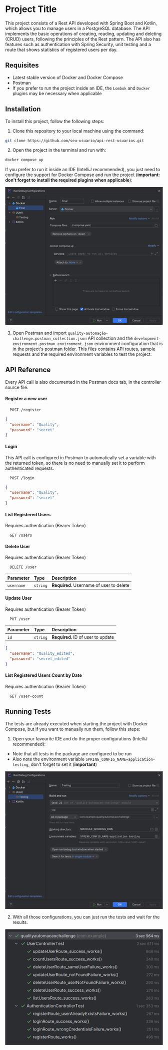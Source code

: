 
# Project Title

This project consists of a Rest API developed with Spring Boot and Kotlin, which allows you to manage users in a PostgreSQL database. The API implements the basic operations of creating, reading, updating and deleting (CRUD) users, following the principles of the Rest pattern. The API also has features such as authentication with Spring Security, unit testing and a route that shows statistics of registered users per day.

## Requisites

* Latest stable version of Docker and Docker Compose
* Postman
* If you prefer to run the project inside an IDE, the `Lombok` and `Docker` plugins may be necessary when applicable

## Installation

To install this project, follow the following steps:

1. Clone this repository to your local machine using the command:
```sh
git clone https://github.com/seu-usuario/api-rest-usuarios.git
```

2. Open the project in the terminal and run with:
```sh
docker compose up
```

If you prefer to run it inside an IDE (IntelliJ recommended), you just need to configure the support for Docker Compose and run the project (**important: don't forget to install the required plugins when applicable**):

![compose-config](./assets/compose-config.png)

3. Open Postman and import `quality-automação-challenge.postman_collection.json` API collection and the `development-environment.postman_environment.json` environment configuration that is in the project's postman folder. This files contains API routes, sample requests and the required environment variables to test the project.

## API Reference

Every API call is also documented in the Postman docs tab, in the controller source file.

#### Register a new user

```http
  POST /register
```

```json
{
  "username": "Quality",
  "password": "secret"
}
```

#### Login

This API call is configured in Postman to automatically set a variable with the returned token, so there is no need to manually set it to perform authenticated requests.

```http
  POST /login
```

```json
{
  "username": "Quality",
  "password": "secret"
}
```

#### List Registered Users

Requires authentication (Bearer Token)

```http
  GET /users
```

#### Delete User

Requires authentication (Bearer Token)

```http
  DELETE /user
```
| Parameter | Type     | Description                              |
| :-------- | :------- | :--------------------------------------- |
| `username`| `string` | **Required**. Username of user to delete |

#### Update User

Requires authentication (Bearer Token)

```http
  PUT /user
```
| Parameter | Type     | Description                              |
| :-------- | :------- | :--------------------------------------- |
|    `id`   | `string` | **Required**. ID of user to update       |

```json
{
  "username": "Quality_edited",
  "password": "secret_edited"
}
```

#### List Registered Users Count by Date

Requires authentication (Bearer Token)

```http
  GET /user-count
```

## Running Tests

The tests are already executed when starting the project with Docker Compose, but if you want to manually run them, follow this steps:

1. Open your favourite IDE and do the proper configurations (IntelliJ recommended):

  * Note that all tests in the package are configured to be run
  * Also note the environment variable `SPRING_CONFIG_NAME=application-testing`, don't forget to set it (**important**)

![test-config](./assets/test-config.png)

2. With all those configurations, you can just run the tests and wait for the results.

![test-result](./assets/test-result.png)
